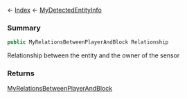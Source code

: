 ← [Index](Api-Index) ← [MyDetectedEntityInfo](Sandbox.ModAPI.Ingame.MyDetectedEntityInfo)

### Summary

```csharp
public MyRelationsBetweenPlayerAndBlock Relationship
```

Relationship between the entity and the owner of the sensor

### Returns

[MyRelationsBetweenPlayerAndBlock](VRage.Game.MyRelationsBetweenPlayerAndBlock)


